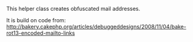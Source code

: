 This helper class creates obfuscated mail addresses.

It is build on code from: <http://bakery.cakephp.org/articles/debuggeddesigns/2008/11/04/bake-rot13-encoded-mailto-links>